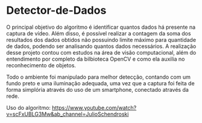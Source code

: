 # Detector-de-Dados
O principal objetivo do algoritmo é identificar quantos dados há presente na captura de vídeo. Além disso, é possível realizar a contagem da soma dos resultados dos dados obtidos
não possuindo limite máximo para quantidade de dados, podendo ser analisando quantos dados necessários. A realização desse projeto contou com estudos na área de visão
computacional, além do entendimento por completo da bilbioteca OpenCV e como ela auxilia no reconhecimento de objetos.
 
Todo o ambiente foi manipulado para melhor detecção, contando com um fundo preto e uma iluminação adequada, uma vez que a captura foi feita de forma simplória através do uso
de um smartphone, conectado através da rede.

Uso do algoritmo: https://www.youtube.com/watch?v=scFxUBLG3Mw&ab_channel=JulioSchendroski
